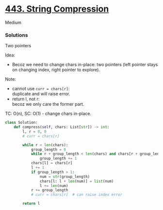 # [443. String Compression](https://leetcode.com/problems/string-compression/description/?envType=study-plan-v2&envId=leetcode-75)

Medium

### Solutions

  Two pointers

  Idea:
  - Becoz we need to change chars in-place: two pointers (left pointer stays on changing index, right pointer to explore).

  Note:
  - cannot use `curr = chars[r]`: \
    duplicate and will raise error.
  - return l, not r: \
    becoz we only care the former part.

  TC: O(n), SC: O(1) - change chars in-place.

```python
class Solution:
    def compress(self, chars: List[str]) -> int:
        l, r = 0, 0
        # curr = chars[r]

        while r < len(chars):
            group_length = 0
            while r + group_length < len(chars) and chars[r + group_length] == chars[r]:
                group_length += 1
            chars[l] = chars[r]
            l += 1
            if group_length > 1:
                num = str(group_length)
                chars[l: l + len(num)] = list(num)
                l += len(num)
            r += group_length
            # curr = chars[r]  # can raise index error

        return l
```
